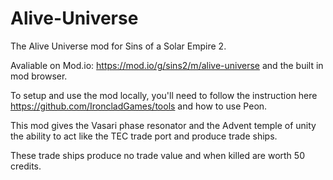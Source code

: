 # Alive-Universe
The Alive Universe mod for Sins of a Solar Empire 2.

Avaliable on Mod.io: https://mod.io/g/sins2/m/alive-universe and the built in mod browser.

To setup and use the mod locally, you'll need to follow the instruction here https://github.com/IroncladGames/tools and how to use Peon.

This mod gives the Vasari phase resonator and the Advent temple of unity the ability to act like the TEC trade port and produce trade ships.

These trade ships produce no trade value and when killed are worth 50 credits.
